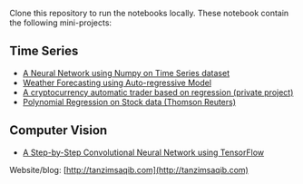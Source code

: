 Clone this repository to run the notebooks locally. These notebook contain the following mini-projects:

## Time Series
- [A Neural Network using Numpy on Time Series dataset](http://tanzimsaqib.com/nn-numpy-timeseries)
- [Weather Forecasting using Auto-regressive Model](https://github.com/tsaqib/ml-playground/blob/master/weather-forecasting-auto-reg/weather-forecasting-auto-reg.ipynb)
- [A cryptocurrency automatic trader based on regression (private project)](https://github.com/tsaqib/ml-playground/blob/master/crypto-trader/README.md)
- [Polynomial Regression on Stock data (Thomson Reuters)](https://github.com/tsaqib/ml-playground/blob/master/thomson-reuters-poly-reg/thomson-reuters-poly-reg.ipynb)

## Computer Vision
- [A Step-by-Step Convolutional Neural Network using TensorFlow](http://tanzimsaqib.com/cnn-tensorflow)

Website/blog: [http://tanzimsaqib.com](http://tanzimsaqib.com)
